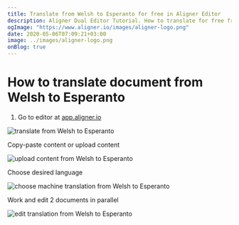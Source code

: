 ```yaml
---
title: Translate from Welsh to Esperanto for free in Aligner Editor
description: Aligner Dual Editor Tutorial. How to translate for free from Welsh to Esperanto. Aligner is multilingual document management platform. 
ogImage: "https://www.aligner.io/images/aligner-logo.png"
date: 2020-05-06T07:09:21+03:00
image: ../images/aligner-logo.png
onBlog: true
---
```


# How to translate document from Welsh to Esperanto

1. Go to editor at [app.aligner.io](https://app.aligner.io "Aligner App web page")

![translate from Welsh to Esperanto](../aligner-blank-editor.png "translate from Welsh to Esperanto")

Copy-paste content or upload content

![upload content from Welsh to Esperanto](../aligner-uploaded-document.png "upload content from Welsh to Esperanto")

Choose desired language

![choose machine translation from Welsh to Esperanto](../aligner-language-dropdown.png "choose machine translation from Welsh to Esperanto")

Work and edit 2 documents in parallel

![edit translation from Welsh to Esperanto](../aligner-double-sitded-editor.png "edit translation from Welsh to Esperanto")

